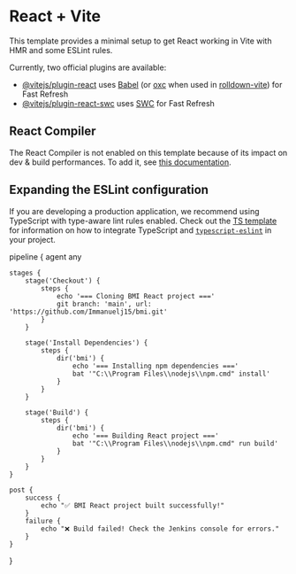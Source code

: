 # React + Vite

This template provides a minimal setup to get React working in Vite with HMR and some ESLint rules.

Currently, two official plugins are available:

- [@vitejs/plugin-react](https://github.com/vitejs/vite-plugin-react/blob/main/packages/plugin-react) uses [Babel](https://babeljs.io/) (or [oxc](https://oxc.rs) when used in [rolldown-vite](https://vite.dev/guide/rolldown)) for Fast Refresh
- [@vitejs/plugin-react-swc](https://github.com/vitejs/vite-plugin-react/blob/main/packages/plugin-react-swc) uses [SWC](https://swc.rs/) for Fast Refresh

## React Compiler

The React Compiler is not enabled on this template because of its impact on dev & build performances. To add it, see [this documentation](https://react.dev/learn/react-compiler/installation).

## Expanding the ESLint configuration

If you are developing a production application, we recommend using TypeScript with type-aware lint rules enabled. Check out the [TS template](https://github.com/vitejs/vite/tree/main/packages/create-vite/template-react-ts) for information on how to integrate TypeScript and [`typescript-eslint`](https://typescript-eslint.io) in your project.

pipeline {
    agent any

    stages {
        stage('Checkout') {
            steps {
                echo '=== Cloning BMI React project ==='
                git branch: 'main', url: 'https://github.com/Immanuelj15/bmi.git'
            }
        }

        stage('Install Dependencies') {
            steps {
                dir('bmi') {
                    echo '=== Installing npm dependencies ==='
                    bat '"C:\\Program Files\\nodejs\\npm.cmd" install'
                }
            }
        }

        stage('Build') {
            steps {
                dir('bmi') {
                    echo '=== Building React project ==='
                    bat '"C:\\Program Files\\nodejs\\npm.cmd" run build'
                }
            }
        }
    }

    post {
        success {
            echo "✅ BMI React project built successfully!"
        }
        failure {
            echo "❌ Build failed! Check the Jenkins console for errors."
        }
    }
}
